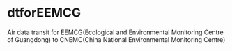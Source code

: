# dtforEEMCG
Air data transit for EEMCG(Ecological and Environmental Monitoring Centre of Guangdong) to CNEMC(China National Environmental Monitoring Centre)
